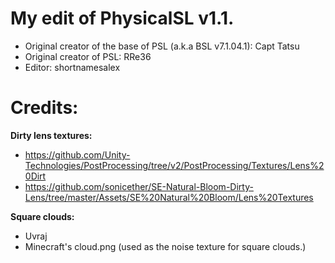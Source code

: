 # My edit of PhysicalSL v1.1.

- Original creator of the base of PSL (a.k.a BSL v7.1.04.1): Capt Tatsu
- Original creator of PSL: RRe36
- Editor: shortnamesalex

# Credits:

**Dirty lens textures:**
- https://github.com/Unity-Technologies/PostProcessing/tree/v2/PostProcessing/Textures/Lens%20Dirt
- https://github.com/sonicether/SE-Natural-Bloom-Dirty-Lens/tree/master/Assets/SE%20Natural%20Bloom/Lens%20Textures

**Square clouds:**

- Uvraj
- Minecraft's cloud.png (used as the noise texture for square clouds.)

